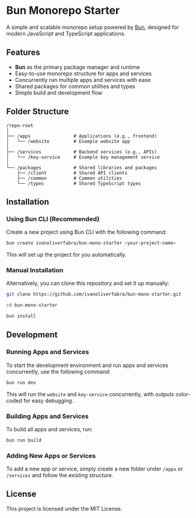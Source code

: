 # Bun Monorepo Starter

A simple and scalable monorepo setup powered by [Bun](https://bun.sh/), designed for modern JavaScript and TypeScript applications.

## Features

- **Bun** as the primary package manager and runtime
- Easy-to-use monorepo structure for apps and services
- Concurrently run multiple apps and services with ease
- Shared packages for common utilities and types
- Simple build and development flow

## Folder Structure

```
/repo-root
│
├── /apps                # Applications (e.g., frontend)
│   └── /website         # Example website app
│
├── /services            # Backend services (e.g., APIs)
│   └── /key-service     # Example key management service
│
└── /packages            # Shared libraries and packages
    ├── /client          # Shared API clients
    ├── /common          # Common utilities
    └── /types           # Shared TypeScript types
```

## Installation

### Using Bun CLI (Recommended)

Create a new project using Bun CLI with the following command:

```sh
bun create ivanoliverfabra/bun-mono-starter <your-project-name>
```

This will set up the project for you automatically.

### Manual Installation

Alternatively, you can clone this repository and set it up manually:

```sh
git clone https://github.com/ivanoliverfabra/bun-mono-starter.git

cd bun-mono-starter

bun install
```

## Development

### Running Apps and Services

To start the development environment and run apps and services concurrently, use the following command:

```sh
bun run dev
```

This will run the `website` and `key-service` concurrently, with outputs color-coded for easy debugging.

### Building Apps and Services

To build all apps and services, run:

```sh
bun run build
```

### Adding New Apps or Services

To add a new app or service, simply create a new folder under `/apps` or `/services` and follow the existing structure.

## License

This project is licensed under the MIT License.
